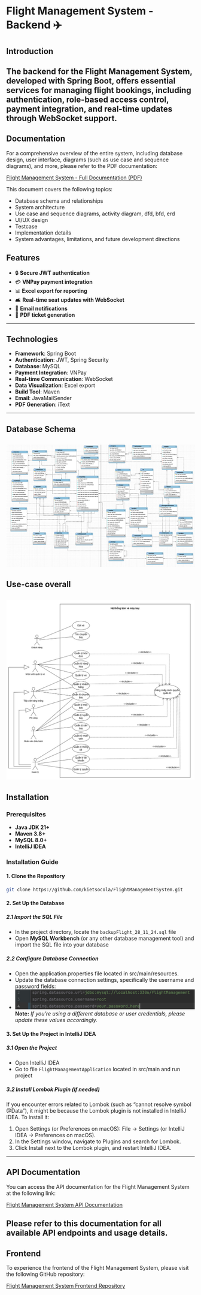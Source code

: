 # Flight Management System - Backend ✈️
## Introduction
The backend for the Flight Management System, developed with Spring Boot, 
offers essential services for managing flight bookings, including authentication, 
role-based access control, payment integration,
and real-time updates through WebSocket support.
---
## Documentation

For a comprehensive overview of the entire system, including database design, user interface, diagrams (such as use case and sequence diagrams), and more, please refer to the PDF documentation:

[Flight Management System - Full Documentation (PDF)](Báo%20cáo%20CNPM.pdf)

This document covers the following topics:
- Database schema and relationships
- System architecture
- Use case and sequence diagrams, activity diagram, dfd, bfd, erd
- UI/UX design
- Testcase
- Implementation details
- System advantages, limitations, and future development directions
## Features
- 🔒 **Secure JWT authentication**
- 💳 **VNPay payment integration**
- 📊 **Excel export for reporting**
- 🛋️ **Real-time seat updates with WebSocket**
- 📧 **Email notifications**
- 📑 **PDF ticket generation**
---
## Technologies
- **Framework**: Spring Boot
- **Authentication**: JWT, Spring Security
- **Database**: MySQL
- **Payment Integration**: VNPay
- **Real-time Communication**: WebSocket
- **Data Visualization**: Excel export
- **Build Tool**: Maven
- **Email**: JavaMailSender
- **PDF Generation**: iText
---
## Database Schema
![Database Schema](DatabaseSchema.png)
---
## Use-case overall
![Use-case overall](Use-caseOverall.png)
---
## Installation

### Prerequisites
- **Java JDK 21+**
- **Maven 3.8+**
- **MySQL 8.0+**
- **IntelliJ IDEA**

### Installation Guide
#### 1. Clone the Repository
```bash
git clone https://github.com/kietsocola/FlightManagementSystem.git
```
#### 2. Set Up the Database

##### 2.1 Import the SQL File
- In the project directory, locate the `backupFlight_28_11_24.sql` file
- Open **MySQL Workbench** (or any other database management tool) and import the SQL file into your database
##### 2.2 Configure Database Connection
- Open the application.properties file located in src/main/resources.
- Update the database connection settings, specifically the username and password fields:
- ![configPasswordDb.png](configPasswordDB.png)
  **Note:** _If you’re using a different database or user credentials, please update these values accordingly._

#### 3. Set Up the Project in IntelliJ IDEA
##### 3.1 Open the Project
- Open IntelliJ IDEA
- Go to file `FlightManagementApplication` located in src/main and run project
##### 3.2 Install Lombok Plugin (if needed)
If you encounter errors related to Lombok (such as “cannot resolve symbol @Data”), it might be because the Lombok plugin is not installed in IntelliJ IDEA. To install it:
1.	Open Settings (or Preferences on macOS): File -> Settings (or IntelliJ IDEA -> Preferences on macOS).
2.	In the Settings window, navigate to Plugins and search for Lombok.
3.	Click Install next to the Lombok plugin, and restart IntelliJ IDEA.
---
## API Documentation

You can access the API documentation for the Flight Management System at the following link:

[Flight Management System API Documentation](https://app.swaggerhub.com/apis/LOCKBKBANG/api-document_for_flight_management_system/v1.0.0)

Please refer to this documentation for all available API endpoints and usage details.
---
## Frontend

To experience the frontend of the Flight Management System, please visit the following GitHub repository:

[Flight Management System Frontend Repository](https://github.com/duylam15/FE-datvemaybay)